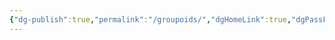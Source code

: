 ```yaml
---
{"dg-publish":true,"permalink":"/groupoids/","dgHomeLink":true,"dgPassFrontmatter":false,"dgShowBacklinks":true,"dgShowLocalGraph":true,"dgShowInlineTitle":false,"dgShowFileTree":true,"dgEnableSearch":true}
---
```

